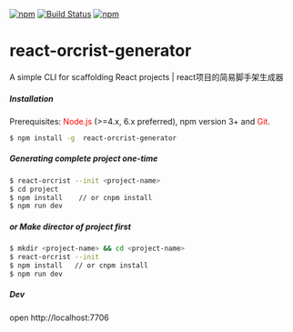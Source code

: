 [![npm](https://img.shields.io/npm/v/react-orcrist-generator.svg)](https://www.npmjs.com/package/react-orcrist-generator)
[![Build Status](https://travis-ci.org/Ironsub/react-orcrist-generator.svg?branch=master)](https://travis-ci.org/Ironsub/react-orcrist-generator)
[![npm](https://img.shields.io/npm/dw/react-orcrist-generator.svg)](https://www.npmjs.com/package/react-orcrist-generator)

# react-orcrist-generator

A simple CLI for scaffolding React projects | react项目的简易脚手架生成器

##### Installation

Prerequisites: <font color='red'>Node.js</font> (>=4.x, 6.x preferred), npm version 3+ and <font color='red'>Git</font>.

``` bash
$ npm install -g  react-orcrist-generator
```

##### Generating complete project one-time

``` bash
$ react-orcrist --init <project-name>
$ cd project 
$ npm install    // or cnpm install
$ npm run dev
```

##### or Make director of project first

``` bash
$ mkdir <project-name> && cd <project-name>   
$ react-orcrist --init
$ npm install   // or cnpm install
$ npm run dev
```

##### Dev
open http://localhost:7706

